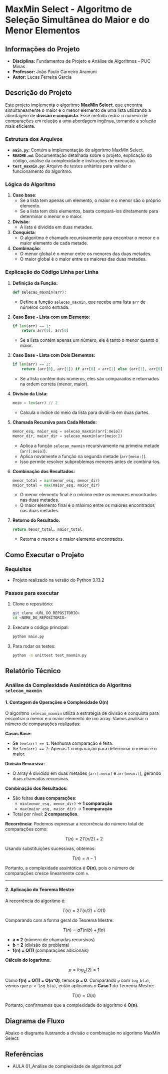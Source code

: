 # MaxMin Select - Algoritmo de Seleção Simultânea do Maior e do Menor Elementos

## Informações do Projeto
- **Disciplina:** Fundamentos de Projeto e Análise de Algoritmos - PUC Minas
- **Professor:** João Paulo Carneiro Aramuni
- **Autor:** Lucas Ferreira Garcia

## Descrição do Projeto
Este projeto implementa o algoritmo **MaxMin Select**, que encontra simultaneamente o maior e o menor elemento de uma lista utilizando a abordagem de **divisão e conquista**. Esse método reduz o número de comparações em relação a uma abordagem ingênua, tornando a solução mais eficiente.

### Estrutura dos Arquivos
- **`main.py`**: Contém a implementação do algoritmo MaxMin Select.
- **`README.md`**: Documentação detalhada sobre o projeto, explicação do código, análise da complexidade e instruções de execução.
- **`test_maxmin.py`**: Arquivo de testes unitários para validar o funcionamento do algoritmo.

### Lógica do Algoritmo
1. **Caso base**:
   - Se a lista tem apenas um elemento, o maior e o menor são o próprio elemento.
   - Se a lista tem dois elementos, basta compará-los diretamente para determinar o menor e o maior.
2. **Divisão**:
   - A lista é dividida em duas metades.
3. **Conquista**:
   - O algoritmo é chamado recursivamente para encontrar o menor e o maior elemento de cada metade.
4. **Combinação**:
   - O menor global é o menor entre os menores das duas metades.
   - O maior global é o maior entre os maiores das duas metades.

### Explicação do Código Linha por Linha
1. **Definição da Função:**
   ```python
   def selecao_maxmin(arr):
   ```
   - Define a função `selecao_maxmin`, que recebe uma lista `arr` de números como entrada.

2. **Caso Base - Lista com um Elemento:**
   ```python
   if len(arr) == 1:
       return arr[0], arr[0]
   ```
   - Se a lista contém apenas um número, ele é tanto o menor quanto o maior.

3. **Caso Base - Lista com Dois Elementos:**
   ```python
   if len(arr) == 2:
       return (arr[0], arr[1]) if arr[0] < arr[1] else (arr[1], arr[0])
   ```
   - Se a lista contém dois números, eles são comparados e retornados na ordem correta (menor, maior).

4. **Divisão da Lista:**
   ```python
   meio = len(arr) // 2
   ```
   - Calcula o índice do meio da lista para dividi-la em duas partes.

5. **Chamada Recursiva para Cada Metade:**
   ```python
   menor_esq, maior_esq = selecao_maxmin(arr[:meio])
   menor_dir, maior_dir = selecao_maxmin(arr[meio:])
   ```
   - Aplica a função `selecao_maxmin` recursivamente na primeira metade (`arr[:meio]`).
   - Aplica novamente a função na segunda metade (`arr[meio:]`).
   - Isso permite resolver subproblemas menores antes de combiná-los.

6. **Combinação dos Resultados:**
   ```python
   menor_total = min(menor_esq, menor_dir)
   maior_total = max(maior_esq, maior_dir)
   ```
   - O menor elemento final é o mínimo entre os menores encontrados nas duas metades.
   - O maior elemento final é o máximo entre os maiores encontrados nas duas metades.

7. **Retorno do Resultado:**
   ```python
   return menor_total, maior_total
   ```
   - Retorna o menor e o maior elemento encontrados.

## Como Executar o Projeto
### Requisitos
- Projeto realizado na versão do Python 3.13.2

### Passos para executar
1. Clone o repositório:
   ```sh
   git clone <URL_DO_REPOSITORIO>
   cd <NOME_DO_REPOSITORIO>
   ```
2. Execute o código principal:
   ```sh
   python main.py
   ```
3. Para rodar os testes:
   ```sh
   python -m unittest test_maxmin.py
   ```

## Relatório Técnico

### Análise da Complexidade Assintótica do Algoritmo `selecao_maxmin`

#### 1. Contagem de Operações e Complexidade O(n)
O algoritmo `selecao_maxmin` utiliza a estratégia de divisão e conquista para encontrar o menor e o maior elemento de um array. Vamos analisar o número de comparações realizadas:

**Casos Base:**
- Se `len(arr) == 1`: Nenhuma comparação é feita.
- Se `len(arr) == 2`: Apenas 1 comparação para determinar o menor e o maior.

**Divisão Recursiva:**
- O array é dividido em duas metades (`arr[:meio]` e `arr[meio:]`), gerando duas chamadas recursivas.

**Combinação dos Resultados:**
- São feitas **duas comparações**:
  - `min(menor_esq, menor_dir)` → **1 comparação**
  - `max(maior_esq, maior_dir)` → **1 comparação**
- Total por nível: **2 comparações**.

**Recorrência:**
Podemos expressar a recorrência do número total de comparações como:
```math
T(n) = 2T(n/2) + 2
```
Usando substituições sucessivas, obtemos:
```math
T(n) = n - 1
```
Portanto, a complexidade assintótica é **O(n)**, pois o número de comparações cresce linearmente com `n`.

---

#### 2. Aplicação do Teorema Mestre
A recorrência do algoritmo é:
```math
T(n) = 2T(n/2) + O(1)
```
Comparando com a forma geral do Teorema Mestre:
```math
T(n) = aT(n/b) + f(n)
```
- **a = 2** (número de chamadas recursivas)
- **b = 2** (divisão do problema)
- **f(n) = O(1)** (comparações adicionais)

**Cálculo do logaritmo:**
```math
p = log_2(2) = 1
```
Como **f(n) = O(1) = O(n^0)**, temos **p = 0**. Comparando `p` com `log_b(a)`, vemos que `p < log_b(a)`, então aplicamos o **Caso 1** do Teorema Mestre:
```math
T(n) = O(n)
```
Portanto, confirmamos que a complexidade do algoritmo é **O(n)**.

## Diagrama de Fluxo
Abaixo o diagrama ilustrando a divisão e combinação no algoritmo MaxMin Select:

## Referências 
- AULA 01_Análise de complexidade de algoritmos.pdf
